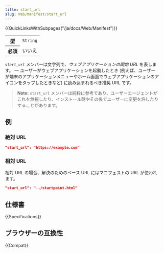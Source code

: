 ```yaml
---
title: start_url
slug: Web/Manifest/start_url
---
```

{{QuickLinksWithSubpages("/ja/docs/Web/Manifest")}}

<table class="properties">
  <tbody>
    <tr>
      <th scope="row">型</th>
      <td><code>String</code></td>
    </tr>
    <tr>
      <th scope="row">必須</th>
      <td>いいえ</td>
    </tr>
  </tbody>
</table>

_`start_url`_ メンバーは文字列で、_ウェブアプリケーションの開始 URL_ を表します。 — ユーザーがウェブアプリケーションを起動したとき (例えば、ユーザーが端末のアプリケーションメニューやホーム画面でウェブアプリケーションのアイコンをタップしたときなど) に読み込まれるべき推奨 URL です。

> **Note:** `start_url` メンバーは純粋に参考であり、ユーザーエージェントがこれを無視したり、インストール時やその後でユーザーに変更を許したりすることがあります。

## 例

### 絶対 URL

```json
"start_url": "https://example.com"
```

### 相対 URL

相対 URL の場合、解決のためのベース URL にはマニフェストの URL が使われます。

```json
"start_url": "../startpoint.html"
```

## 仕様書

{{Specifications}}

## ブラウザーの互換性

{{Compat}}
